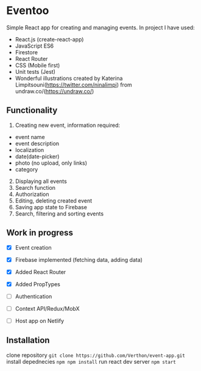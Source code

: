 # Eventoo
Simple React app for creating and managing events. In project I have used:

- React.js (create-react-app)
- JavaScript ES6
- Firestore
- React Router
- CSS (Mobile first)
- Unit tests (Jest)
- Wonderful illustrations created by Katerina Limpitsouni(https://twitter.com/ninalimpi) from undraw.co/(https://undraw.co/)


## Functionality

1. Creating new event, information required:
  * event name
  * event description
  * localization
  * date(date-picker)
  * photo (no upload, only links)
  * category 
2. Displaying all events
3. Search function
4. Authorization
5. Editing, deleting created event
6. Saving app state to Firebase
7. Search, filtering and sorting events

## Work in progress

- [x] Event creation
- [x] Firebase implemented (fetching data, adding data)
- [x] Added React Router
- [x] Added PropTypes
- [ ] Authentication
- [ ] Context API/Redux/MobX
- [ ] Host app on Netlify


## Installation

clone repository `git clone https://github.com/Verthon/event-app.git`
install depednecies `npm npm install`
run react dev server `npm start`